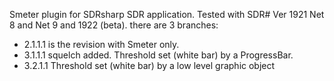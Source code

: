 Smeter plugin for SDRsharp SDR application.
Tested with SDR# Ver 1921 Net 8 and Net 9 and 1922 (beta).
there are 3 branches:
- 2.1.1.1 is the revision with Smeter only.
- 3.1.1.1 squelch added. Threshold set (white bar) by a ProgressBar.
- 3.2.1.1  Threshold set (white bar) by a low level graphic object

